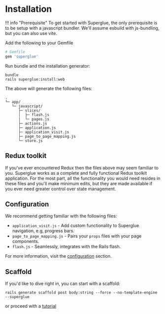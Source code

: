 # Installation

!!! info "Prerequisite"
    To get started with Superglue, the only prerequisite is to be setup with a javascript
    bundler. We'll assume esbuild with js-bundling, but you can also use vite.

Add the following to your Gemfile

```ruby
# Gemfile
gem 'superglue'
```

Run bundle and the installation generator:

```terminal
bundle
rails superglue:install:web
```

The above will generate the following files:

```terminal
.
└─ app/
   └─ javascript/
      ├─ slices/
      │  ├─ flash.js
      |  └─ pages.js
      ├─ actions.js
      ├─ application.js
      ├─ application_visit.js
      ├─ page_to_page_mapping.js
      └─ store.js
```

## Redux toolkit

If you've ever encountered Redux then the files above may seem familiar to you.
Superglue works as a complete and fully functional Redux toolkit application.
For the most part, all the functionality you would need resides in these files
and you'll make minimum edits, but they are made available if you ever need
greater control over state management.

## Configuration

We recommend getting familiar with the following files:

- `application_visit.js` - Add custom functionality to Superglue navigation, e.g, progress bars.
- `page_to_page_mapping.js` - Pairs your `props` files with your page components.
- `flash.js` - Seamlessly, integrates with the Rails flash.

For more information, visit the [configuration] section.

[configuration]: configuration.md

## Scaffold

If you'd like to dive right in, you can start with a scaffold:

```terminal
rails generate scaffold post body:string --force --no-template-engine --superglue
```

or proceed with a [tutorial](./tutorial.md)

